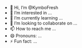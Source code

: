 - 👋 Hi, I’m @KymboFresh
- 👀 I’m interested in ...
- 🌱 I’m currently learning ...
- 💞️ I’m looking to collaborate on ...
- 📫 How to reach me ...
- 😄 Pronouns: ...
- ⚡ Fun fact: ...

<!---
KymboFresh/KymboFresh is a ✨ special ✨ repository because its `README.md` (this file) appears on your GitHub profile.
You can click the Preview link to take a look at your changes.
--->
